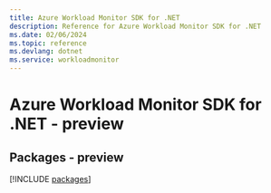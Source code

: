 ```yaml
---
title: Azure Workload Monitor SDK for .NET
description: Reference for Azure Workload Monitor SDK for .NET
ms.date: 02/06/2024
ms.topic: reference
ms.devlang: dotnet
ms.service: workloadmonitor
---
```

# Azure Workload Monitor SDK for .NET - preview
## Packages - preview
[!INCLUDE [packages](workload-monitor-index.md)]